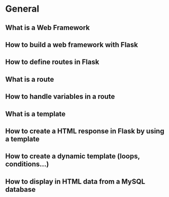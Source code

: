 # General

##    What is a Web Framework
##    How to build a web framework with Flask
##    How to define routes in Flask
##    What is a route
##    How to handle variables in a route
##    What is a template
##    How to create a HTML response in Flask by using a template
##    How to create a dynamic template (loops, conditions…)
##    How to display in HTML data from a MySQL database
